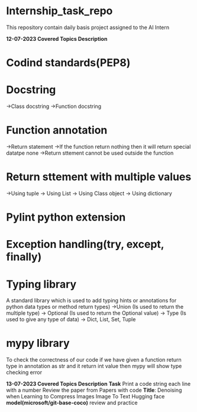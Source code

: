 # Internship_task_repo
This repository contain daily basis project assigned to the  AI Intern  

**12-07-2023 Covered Topics Description**

# Codind standards(PEP8)
# Docstring
  ->Class docstring
  ->Function docstring
# Function annotation
  ->Return statement
  ->If the function return nothing then it will return special datatpe none
  ->Return sttement cannot be used outside the function
# Return sttement with multiple values
  ->Using tuple
  -> Using List
  -> Using Class object
  -> Using dictionary
# Pylint python extension
# Exception handling(try, except, finally)
# Typing library 
  A standard library which is used to add typing hints or 
  annotations for python data types or method return types)
  ->Union (Is used to return the multiple type)
  -> Optional (Is used to return the Optional value)
  -> Type (Is used to give any type of data)
  -> Dict, List, Set, Tuple
# mypy library 
   To check the correctness of our code
   if we have given a function return type in annotation as str and it return int value 
   then mypy will show type checking error 
   
  **13-07-2023 Covered Topics Description**
**Task** Print a code string each line with a number
Review the paper from Papers with code
   **Title**: Denoising when Learning to Compress Images 
Image To Text Hugging face **model(microsoft/git-base-coco)** review and practice
